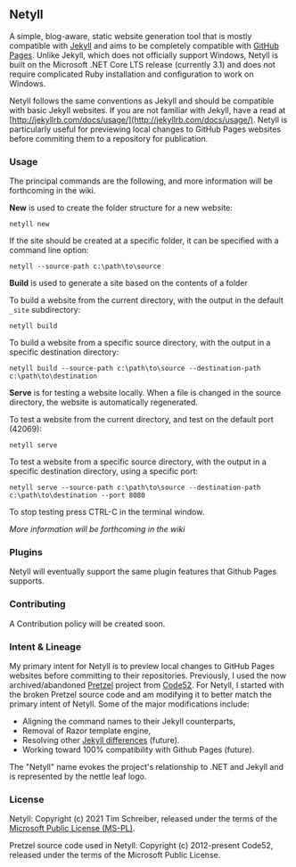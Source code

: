 ## Netyll

A simple, blog-aware, static website generation tool that is mostly compatible with [Jekyll](https://github.com/jekyll/jekyll) and aims to be completely compatible with [GitHub Pages](https://pages.github.com/). Unlike Jekyll, which does not officially support Windows, Netyll is built on the Microsoft .NET Core LTS release (currently 3.1) and does not require complicated Ruby installation and configuration to work on Windows.

Netyll follows the same conventions as Jekyll and should be compatible with basic Jekyll websites. If you are not familiar with Jekyll, have a read at [http://jekyllrb.com/docs/usage/](http://jekyllrb.com/docs/usage/). Netyll is particularly useful for previewing local changes to GitHub Pages websites before commiting them to a repository for publication.

### Usage

The principal commands are the following, and more information will be forthcoming in the wiki.

**New** is used to create the folder structure for a new website:

    netyll new

If the site should be created at a specific folder, it can be specified with a command line option:

    netyll --source-path c:\path\to\source

**Build** is used to generate a site based on the contents of a folder

To build a website from the current directory, with the output in the default `_site` subdirectory:

    netyll build

To build a website from a specific source directory, with the output in a specific destination directory:

    netyll build --source-path c:\path\to\source --destination-path c:\path\to\destination

**Serve** is for testing a website locally. When a file is changed in the source directory, the website is automatically regenerated.

To test a website from the current directory, and test on the default port (42069):

    netyll serve

To test a website from a specific source directory, with the output in a specific destination directory, using a specific port:

    netyll serve --source-path c:\path\to\source --destination-path c:\path\to\destination --port 8080

To stop testing press CTRL-C in the terminal window.

*More information will be forthcoming in the wiki*

### Plugins

Netyll will eventually support the same plugin features that Github Pages supports.

### Contributing

A Contribution policy will be created soon.

### Intent & Lineage

My primary intent for Netyll is to preview local changes to GitHub Pages websites before committing to their repositories. Previously, I used the now archived/abandoned [Pretzel](https://github.com/Code52/pretzel) project from [Code52](https://github.com/Code52). For Netyll, I started with the broken Pretzel source code and am modifying it to better match the primary intent of Netyll. Some of the major modifications include:

- Aligning the command names to their Jekyll counterparts,
- Removal of Razor template engine,
- Resolving other [Jekyll differences](https://github.com/Code52/pretzel/wiki/Jekyll-differences) (future).
- Working toward 100% compatibility with Github Pages (future).

The "Netyll" name evokes the project's relationship to .NET and Jekyll and is represented by the nettle leaf logo.

### License

Netyll: Copyright (c) 2021 Tim Schreiber, released under the terms of the [Microsoft Public License (MS-PL)](https://github.com/timschreiber/netyll/blob/main/LICENSE).

Pretzel source code used in Netyll: Copyright (c) 2012-present Code52, released under the terms of the Microsoft Public License.
